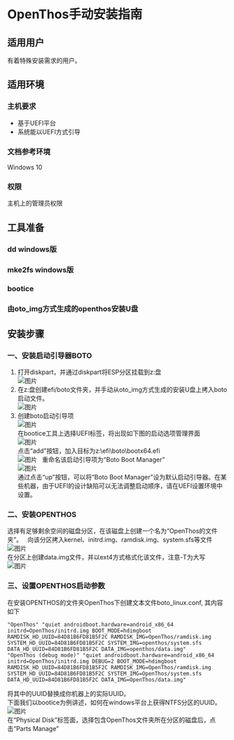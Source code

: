 # OpenThos手动安装指南
## 适用用户
有着特殊安装需求的用户。
## 适用环境
### 主机要求
* 基于UEFI平台
* 系统能以UEFI方式引导
### 文档参考环境
Windows 10
### 权限
主机上的管理员权限
## 工具准备
### dd windows版
### mke2fs windows版
### bootice
### 由oto_img方式生成的openthos安装U盘
## 安装步骤
### 一、安装启动引导器BOTO  
1. 打开diskpart，并通过diskpart将ESP分区挂载到z:盘  
![图片](./mount_esp.PNG)  
2. 在z:盘创建efi/boto文件夹，并手动从oto_img方式生成的安装U盘上拷入boto启动文件。  
![图片](https://github.com/openthos/boto-analysis/blob/master/manual_install/build_boto.png?raw=true)  
3. 创建boto启动引导项  
![图片](https://github.com/openthos/boto-analysis/blob/master/manual_install/bootice.PNG?raw=true)  
在bootice工具上选择UEFI标签，将出现如下图的启动选项管理界面  
![图片](https://github.com/openthos/boto-analysis/blob/master/manual_install/bootice_add.PNG?raw=true)  
点击“add”按钮，加入目标为z:\efi\boto\bootx64.efi  
![图片](https://github.com/openthos/boto-analysis/blob/master/manual_install/bootice_add_boto.PNG?raw=true)  
重命名该启动引导项为“Boto Boot Manager”  
![图片](https://github.com/openthos/boto-analysis/blob/master/manual_install/bootice_name_boto.PNG?raw=true)  
通过点击“up”按钮，可以将“Boto Boot Manager”设为默认启动引导器。在某些机器，由于UEFI的设计缺陷可以无法调整启动顺序，请在UEFI设置环境中设置。  
### 二、安装OPENTHOS
选择有足够剩余空间的磁盘分区，在该磁盘上创建一个名为“OpenThos的文件夹”。  
向该分区拷入kernel、initrd.img、ramdisk.img、system.sfs等文件
![图片](https://github.com/openthos/boto-analysis/blob/master/manual_install/build_openthos_kernel.PNG?raw=true)  
在分区上创建data.img文件，并以ext4方式格式化该文件，注意-T为大写  
![图片](https://github.com/openthos/boto-analysis/blob/master/manual_install/mke2fs.PNG?raw=true)
### 三、设置OPENTHOS启动参数  
在安装OPENTHOS的文件夹OpenThos下创建文本文件boto_linux.conf, 其内容如下
```
"OpenThos" "quiet androidboot.hardware=android_x86_64 initrd=OpenThos/initrd.img BOOT_MODE=hdimgboot RAMDISK_HD_UUID=84D81B6FD81B5F2C RAMDISK_IMG=OpenThos/ramdisk.img SYSTEM_HD_UUID=84D81B6FD81B5F2C SYSTEM_IMG=openthos/system.sfs DATA_HD_UUID=84D81B6FD81B5F2C DATA_IMG=openthos/data.img"
"OpenThos (debug mode)" "quiet androidboot.hardware=android_x86_64 initrd=OpenThos/initrd.img DEBUG=2 BOOT_MODE=hdimgboot RAMDISK_HD_UUID=84D81B6FD81B5F2C RAMDISK_IMG=OpenThos/ramdisk.img SYSTEM_HD_UUID=84D81B6FD81B5F2C SYSTEM_IMG=OpenThos/system.sfs DATA_HD_UUID=84D81B6FD81B5F2C DATA_IMG=OpenThos/data.img"
```
将其中的UUID替换成你机器上的实际UUID。  
下面我们以bootice为例讲述，如何在windows平台上获得NTFS分区的UUID。  
![图片](https://github.com/openthos/boto-analysis/blob/master/manual_install/bootice_parts_manager.PNG?raw=true)  
在“Physical Disk”标签面，选择包含OpenThos文件夹所在分区的磁盘后，点击“Parts Manage”  

